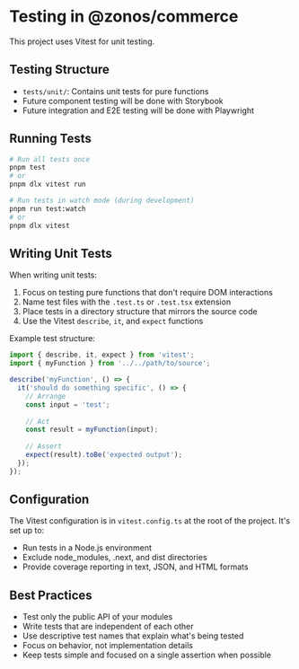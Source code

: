 # Testing in @zonos/commerce

This project uses Vitest for unit testing.

## Testing Structure

- `tests/unit/`: Contains unit tests for pure functions
- Future component testing will be done with Storybook
- Future integration and E2E testing will be done with Playwright

## Running Tests

```bash
# Run all tests once
pnpm test
# or
pnpm dlx vitest run

# Run tests in watch mode (during development)
pnpm run test:watch
# or
pnpm dlx vitest
```

## Writing Unit Tests

When writing unit tests:

1. Focus on testing pure functions that don't require DOM interactions
2. Name test files with the `.test.ts` or `.test.tsx` extension
3. Place tests in a directory structure that mirrors the source code
4. Use the Vitest `describe`, `it`, and `expect` functions

Example test structure:

```typescript
import { describe, it, expect } from 'vitest';
import { myFunction } from '../../path/to/source';

describe('myFunction', () => {
  it('should do something specific', () => {
    // Arrange
    const input = 'test';
    
    // Act
    const result = myFunction(input);
    
    // Assert
    expect(result).toBe('expected output');
  });
});
```

## Configuration

The Vitest configuration is in `vitest.config.ts` at the root of the project. It's set up to:

- Run tests in a Node.js environment
- Exclude node_modules, .next, and dist directories
- Provide coverage reporting in text, JSON, and HTML formats

## Best Practices

- Test only the public API of your modules
- Write tests that are independent of each other
- Use descriptive test names that explain what's being tested
- Focus on behavior, not implementation details
- Keep tests simple and focused on a single assertion when possible 